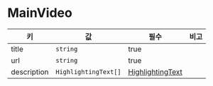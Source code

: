 # MainVideo

| 키 | 값 | 필수 | 비고 |
| --- | --- | --- | --- |
| title | `string` | true | |
| url | `string` | true | |
| description | `HighlightingText[]` | [HighlightingText](./highlighting-text.md) |
